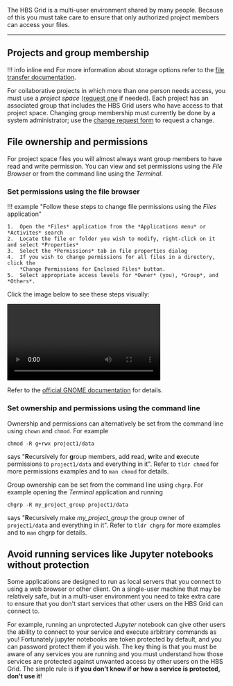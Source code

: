 The HBS Grid is a multi-user environment shared by many people. Because
of this you must take care to ensure that only authorized project members 
can access your files.

---


## Projects and group membership

!!! info inline end
    For more information about storage options refer to the 
    [file transfer documentation](syncfiles.md#storageoverview).

For collaborative projects in which more than one person needs access, you must use a *project space*
([request one](https://forms.office.com/Pages/ResponsePage.aspx?id=Tlb9CUK_IUOPLbjkgvhjXMoIB6PHisBIlawtyGb7ibhURFhFT09aVVJEQ0tQM1JRMjJOOTg0SFpZQi4u) 
if needed). Each project has an associated group that includes the HBS Grid users
who have access to that project space. Changing group membership must
currently be done by a system administrator; use the
[change request form](https://forms.office.com/Pages/ResponsePage.aspx?id=Tlb9CUK_IUOPLbjkgvhjXMoIB6PHisBIlawtyGb7ibhUOEJQSUFSUkpUVUFRUEFHQzZGOVVMODNNRy4u) 
to request a change.

## File ownership and permissions

For project space files you will almost always want group members to
have read and write permission. You can view and set permissions using
the *File Browser* or from the command line using the *Terminal*.

### Set permissions using the file browser

!!! example "Follow these steps to change file permissions using the *Files* application"
    
    1.  Open the *Files* application from the *Applications menu* or *Activites* search
    2.  Locate the file or folder you wish to modify, right-click on it and select *Properties*
    3.  Select the *Permissions* tab in file properties dialog
    4.  If you wish to change permissions for all files in a directory, click the
        *Change Permissions for Enclosed Files* button.
    5.  Select appropriate access levels for *Owner* (you), *Group*, and *Others*.

Click the image below to see these steps visually:

<video width="70%" controls>
  <source src="../media/permissions.webm" type="video/webm">
Your browser does not support the video tag.
</video>

Refer to the [official GNOME
documentation](https://help.gnome.org/users/gnome-help/stable/nautilus-file-properties-permissions.html.en "https://help.gnome.org/users/gnome-help/stable/nautilus-file-properties-permissions.html.en")
for details.

### Set ownership and permissions using the command line

Ownership and permissions can alternatively be set from the command line using `chown` and
`chmod`. For example 

```
chmod -R g+rwx project1/data
```
says "**R**ecursively for **g**roup members, add **r**ead, **w**rite 
and **e**xecute permissions to `project1/data` and everything in it". 
Refer to `tldr chmod` for more permissions examples and to `man chmod`
for details.

Group ownership can be set from the command line using `chgrp`. For example opening the
*Terminal* application and running
```
chgrp -R my_project_group project1/data
```
says "**R**ecursively make *my_project_group* the group owner of `project1/data` and everything in it". 
Refer to `tldr chgrp` for more examples and to `man` chgrp for details.


## Avoid running services like Jupyter notebooks without protection

Some applications are designed to run as local servers that you connect
to using a web browser or other client. On a single-user machine that
may be relatively safe, but in a multi-user environment you need to take
extra care to ensure that you don't start services that other users on
the HBS Grid can connect to. 

For example, running an unprotected *Jupyter* notebook can give other
users the ability to connect to your service and execute arbitrary
commands as you! Fortunately jupyter notebooks are token protected by
default, and you can password protect them if you wish. The key thing
is that you must be aware of any services you are running and you must
understand how those services are protected against unwanted access by
other users on the HBS Grid. The simple rule is **if you don't know if
or how a service is protected, don't use it**!
